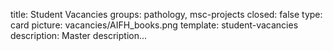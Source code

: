 title: Student Vacancies 
groups: pathology, msc-projects
closed: false
type: card
picture: vacancies/AIFH_books.png
template: student-vacancies
description: Master description... 
